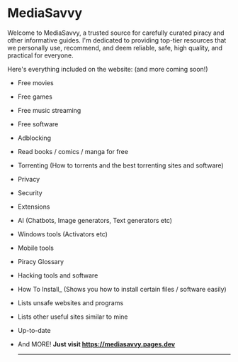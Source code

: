 # MediaSavvy
Welcome to MediaSavvy, a trusted source for carefully curated piracy and other informative guides. I'm dedicated to providing top-tier resources that we personally use, recommend, and deem reliable, safe, high quality, and practical for everyone.

Here's everything included on the website: (and more coming soon!)
- Free movies
- Free games
- Free music streaming
- Free software
- Adblocking
- Read books / comics / manga for free
- Torrenting (How to torrents and the best torrenting sites and software)
- Privacy
- Security
- Extensions
- AI (Chatbots, Image generators, Text generators etc)
- Windows tools (Activators etc)
- Mobile tools
- Piracy Glossary
- Hacking tools and software
- How To Install_ (Shows you how to install certain files / software easily)
- Lists unsafe websites and programs
- Lists other useful sites similar to mine
- Up-to-date
- And MORE!
**Just visit https://mediasavvy.pages.dev**

  ***



